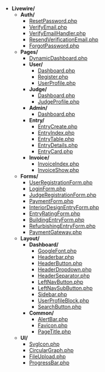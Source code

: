 - **Livewire/**
    - **Auth/**
        - [ResetPassword.php](app/Livewire/Auth/ResetPassword.php)
        - [VerifyEmail.php](app/Livewire/Auth/VerifyEmail.php)
        - [VerifyEmailHandler.php](app/Livewire/Auth/VerifyEmailHandler.php)
        - [ResendVerificationEmail.php](app/Livewire/Auth/ResendVerificationEmail.php)
        - [ForgotPassword.php](app/Livewire/Auth/ForgotPassword.php)
    - **Pages/**
        - [DynamicDashboard.php](app/Livewire/Pages/DynamicDashboard.php)
        - **User/**
            - [Dashboard.php](app/Livewire/Pages/User/Dashboard.php)
            - [Register.php](app/Livewire/Pages/User/Register.php)
            - [UserProfile.php](app/Livewire/Pages/User/UserProfile.php)
        - **Judge/**
            - [Dashboard.php](app/Livewire/Pages/Judge/Dashboard.php)
            - [JudgeProfile.php](app/Livewire/Pages/Judge/JudgeProfile.php)
        - **Admin/**
            - [Dashboard.php](app/Livewire/Pages/Admin/Dashboard.php)
        - **Entry/**
            - [EntryCreate.php](app/Livewire/Pages/Entry/EntryCreate.php)
            - [EntryIndex.php](app/Livewire/Pages/Entry/EntryIndex.php)
            - [EntryTable.php](app/Livewire/Pages/Entry/EntryTable.php)
            - [EntryDetails.php](app/Livewire/Pages/Entry/EntryDetails.php)
            - [EntryCard.php](app/Livewire/Pages/Entry/EntryCard.php)
        - **Invoice/**
            - [InvoiceIndex.php](app/Livewire/Pages/Invoice/InvoiceIndex.php)
            - [InvoiceShow.php](app/Livewire/Pages/Invoice/InvoiceShow.php)
    - **Forms/**
        - [UserRegistrationForm.php](app/Livewire/Forms/UserRegistrationForm.php)
        - [LoginForm.php](app/Livewire/Forms/LoginForm.php)
        - [JudgeRegistrationForm.php](app/Livewire/Forms/JudgeRegistrationForm.php)
        - [PaymentForm.php](app/Livewire/Forms/PaymentForm.php)
        - [InteriorDesignEntryForm.php](app/Livewire/Forms/InteriorDesignEntryForm.php)
        - [EntryRatingForm.php](app/Livewire/Forms/EntryRatingForm.php)
        - [BuildingEntryForm.php](app/Livewire/Forms/BuildingEntryForm.php)
        - [RefurbishingEntryForm.php](app/Livewire/Forms/RefurbishingEntryForm.php)
        - [PaymentGateway.php](app/Livewire/Forms/PaymentGateway.php)
    - **Layout/**
        - **Dashboard/**
            - [GoogleFont.php](app/Livewire/Layout/Dashboard/GoogleFont.php)
            - [Headerbar.php](app/Livewire/Layout/Dashboard/Headerbar.php)
            - [HeaderButton.php](app/Livewire/Layout/Dashboard/HeaderButton.php)
            - [HeaderDropdown.php](app/Livewire/Layout/Dashboard/HeaderDropdown.php)
            - [HeaderSeparator.php](app/Livewire/Layout/Dashboard/HeaderSeparator.php)
            - [LeftNavButton.php](app/Livewire/Layout/Dashboard/LeftNavButton.php)
            - [LeftNavSubButton.php](app/Livewire/Layout/Dashboard/LeftNavSubButton.php)
            - [Sidebar.php](app/Livewire/Layout/Dashboard/Sidebar.php)
            - [UserProfileBlock.php](app/Livewire/Layout/Dashboard/UserProfileBlock.php)
            - [SearchButton.php](app/Livewire/Layout/Dashboard/SearchButton.php)
        - **Common/**
            - [AlertBar.php](app/Livewire/Layout/Common/AlertBar.php)
            - [Favicon.php](app/Livewire/Layout/Common/Favicon.php)
            - [PageTitle.php](app/Livewire/Layout/Common/PageTitle.php)
    - **UI/**
        - [SvgIcon.php](app/Livewire/UI/SvgIcon.php)
        - [CircularGraph.php](app/Livewire/UI/CircularGraph.php)
        - [FileUpload.php](app/Livewire/UI/FileUpload.php)
        - [ProgressBar.php](app/Livewire/UI/ProgressBar.php)